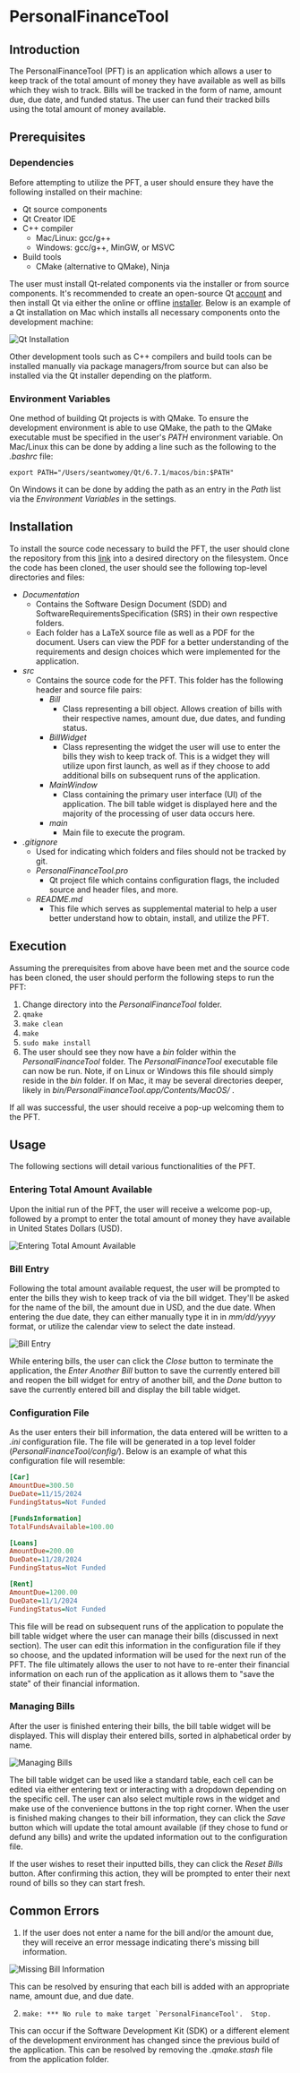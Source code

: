 # PersonalFinanceTool

## Introduction

The PersonalFinanceTool (PFT) is an application which allows a user to keep track of the total amount of money they have available as well as bills which they wish to track. Bills will be tracked in the form of name, amount due, due date, and funded status. The user can fund their tracked bills using the total amount of money available.

## Prerequisites

### Dependencies

Before attempting to utilize the PFT, a user should ensure they have the following installed on their machine:

- Qt source components
- Qt Creator IDE
- C++ compiler
  - Mac/Linux: gcc/g++
  - Windows: gcc/g++, MinGW, or MSVC 
- Build tools
  - CMake (alternative to QMake), Ninja

The user must install Qt-related components via the installer or from source components. It's recommended to create an open-source Qt [account](https://login.qt.io/register) and then install Qt via either the online or offline [installer](https://www.qt.io/download-qt-installer-oss). Below is an example of a Qt installation on Mac which installs all necessary components onto the development machine:

![Qt Installation](/images/qt_installation.png)

Other development tools such as C++ compilers and build tools can be installed manually via package managers/from source but can also be installed via the Qt installer depending on the platform.

### Environment Variables

One method of building Qt projects is with QMake. To ensure the development environment is able to use QMake, the path to the QMake executable must be specified in the user's *PATH* environment variable. On Mac/Linux this can be done by adding a line such as the following to the *.bashrc* file:

`export PATH="/Users/seantwomey/Qt/6.7.1/macos/bin:$PATH"`

On Windows it can be done by adding the path as an entry in the *Path* list via the *Environment Variables* in the settings.

## Installation

To install the source code necessary to build the PFT, the user should clone the repository from this [link](https://github.com/SeanTwomey9/PersonalFinanceTool.git) into a desired directory on the filesystem. Once the code has been cloned, the user should see the following top-level directories and files:

- *Documentation*
  - Contains the Software Design Document (SDD) and SoftwareRequirementsSpecification (SRS) in their own respective folders. 
  - Each folder has a LaTeX source file as well as a PDF for the document. Users can view the PDF for a better understanding of the requirements and design choices which were implemented for the application.
- *src*
  - Contains the source code for the PFT. This folder has the following header and source file pairs:
    - *Bill*
      - Class representing a bill object. Allows creation of bills with their respective names, amount due, due dates, and funding status.
    - *BillWidget*
      - Class representing the widget the user will use to enter the bills they wish to keep track of. This is a widget they will utilize upon first launch, as well as if they choose to add additional bills on subsequent runs of the application.
    - *MainWindow*
      - Class containing the primary user interface (UI) of the application. The bill table widget  is displayed here and the majority of the processing of user data occurs here.
    - *main*
      - Main file to execute the program.
- *.gitignore*
  - Used for indicating which folders and files should not be tracked by git.
  - *PersonalFinanceTool.pro*
    - Qt project file which contains configuration flags, the included source and header files, and more.
  - *README.md*
    - This file which serves as supplemental material to help a user better understand how to obtain, install, and utilize the PFT.

## Execution

Assuming the prerequisites from above have been met and the source code has been cloned, the user should perform the following steps to run the PFT:

1. Change directory into the *PersonalFinanceTool* folder.
2. `qmake`
3. `make clean`
4. `make`
5. `sudo make install`
6. The user should see they now have a *bin* folder within the *PersonalFinanceTool* folder. The *PersonalFinanceTool* executable file can now be run. Note, if on Linux or Windows this file should simply reside in the *bin* folder. If on Mac, it may be several directories deeper, likely in *bin/PersonalFinanceTool.app/Contents/MacOS/* .

If all was successful, the user should receive a pop-up welcoming them to the PFT.

## Usage

The following sections will detail various functionalities of the PFT.

### Entering Total Amount Available

Upon the initial run of the PFT, the user will receive a welcome pop-up, followed by a prompt to enter the total amount of money they have available in United States Dollars (USD).

![Entering Total Amount Available](/images/total_amount_available_request.png)

### Bill Entry

Following the total amount available request, the user will be prompted to enter the bills they wish to keep track of via the bill widget. They'll be asked for the name of the bill, the amount due in USD, and the due date. When entering the due date, they can either manually type it in in *mm/dd/yyyy* format, or utilize the calendar view to select the date instead.

![Bill Entry](/images/bill_entry.png)

While entering bills, the user can click the *Close* button to terminate the application, the *Enter Another Bill* button to save the currently entered bill and reopen the bill widget for entry of another bill, and the *Done* button to save the currently entered bill and display the bill table widget.

### Configuration File

As the user enters their bill information, the data entered will be written to a *.ini* configuration file. The file will be generated in a top level folder (*PersonalFinanceTool/config/*). Below is an example of what this configuration file will resemble:

```ini
[Car]
AmountDue=300.50
DueDate=11/15/2024
FundingStatus=Not Funded

[FundsInformation]
TotalFundsAvailable=100.00

[Loans]
AmountDue=200.00
DueDate=11/28/2024
FundingStatus=Not Funded

[Rent]
AmountDue=1200.00
DueDate=11/1/2024
FundingStatus=Not Funded
```

This file will be read on subsequent runs of the application to populate the bill table widget where the user can manage their bills (discussed in next section). The user can edit this information in the configuration file if they so choose, and the updated information will be used for the next run of the PFT. The file ultimately allows the user to not have to re-enter their financial information on each run of the application as it allows them to "save the state" of their financial information.

### Managing Bills

After the user is finished entering their bills, the bill table widget will be displayed. This will display their entered bills, sorted in alphabetical order by name.

![Managing Bills](/images/bill_table_widget.png)

The bill table widget can be used like a standard table, each cell can be edited via either entering text or interacting with a dropdown depending on the specific cell. The user can also select multiple rows in the widget and make use of the convenience buttons in the top right corner. When the user is finished making changes to their bill information, they can click the *Save* button which will update the total amount available (if they chose to fund or defund any bills) and write the updated information out to the configuration file.

If the user wishes to reset their inputted bills, they can click the *Reset Bills* button. After confirming this action, they will be prompted to enter their next round of bills so they can start fresh.

## Common Errors

1. If the user does not enter a name for the bill and/or the amount due, they will receive an error message indicating there's missing bill information.

![Missing Bill Information](/images/missing_bill_information.png)

This can be resolved by ensuring that each bill is added with an appropriate name, amount due, and due date.

2. ```make: *** No rule to make target `PersonalFinanceTool'.  Stop.```

  This can occur if the Software Development Kit (SDK) or a different element of the development environment has changed since the previous build of the application. This can be resolved by removing the *.qmake.stash* file from the application folder.
